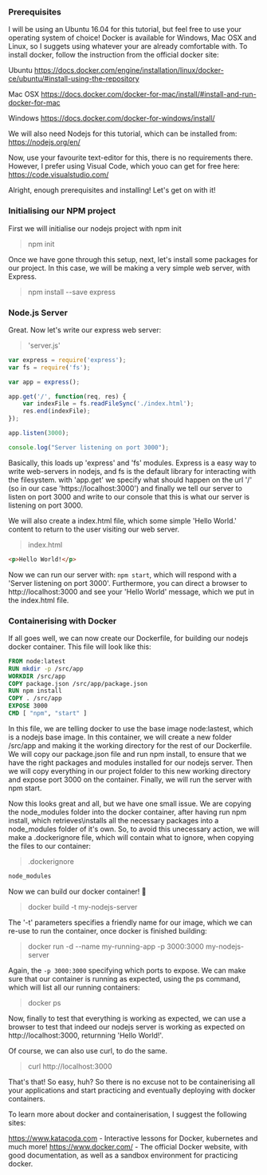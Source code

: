 
### Prerequisites

I will be using an Ubuntu 16.04 for this tutorial, but feel free to use your operating system of choice! Docker is available for Windows, Mac OSX and Linux, so I suggets using whatever your are already comfortable with. To install docker, follow the instruction from the official docker site: 

Ubuntu
https://docs.docker.com/engine/installation/linux/docker-ce/ubuntu/#install-using-the-repository

Mac OSX
https://docs.docker.com/docker-for-mac/install/#install-and-run-docker-for-mac

Windows
https://docs.docker.com/docker-for-windows/install/

We will also need Nodejs for this tutorial, which can be installed from: https://nodejs.org/en/

Now, use your favourite text-editor for this, there is no requirements there. However, I prefer using Visual Code, which youo can get for free here: https://code.visualstudio.com/

Alright, enough prerequisites and installing! Let's get on with it!

### Initialising our NPM project

First we will initialise our nodejs project with npm init

> npm init

Once we have gone through this setup, next, let's install some packages for our project. In this case, we will be making a very simple web server, with Express.

> npm install --save express

### Node.js Server

Great. Now let's write our express web server:

> 'server.js'
```javascript
var express = require('express');
var fs = require('fs');

var app = express();

app.get('/', function(req, res) {
    var indexFile = fs.readFileSync('./index.html');
    res.end(indexFile);
});

app.listen(3000);

console.log("Server listening on port 3000");
```
Basically, this loads up 'express' and 'fs' modules. Express is a easy way to write web-servers in nodejs, and fs is the default library for interacting with the filesystem. with 'app.get' we specify what should happen on the url '/' (so in our case 'https://localhost:3000') and finally we tell our server to listen on port 3000 and write to our console that this is what our server is listening on port 3000.

We will also create a index.html file, which some simple 'Hello World.' content to return to the user visiting our web server.

> index.html
```html
<p>Hello World!</p>
```

Now we can run our server with: `npm start`, which will respond with a 'Server listening on port 3000'. Furthermore, you can direct a browser to http://localhost:3000 and see your 'Hello World' message, which we put in the index.html file. 

### Containerising with Docker

If all goes well, we can now create our Dockerfile, for building our nodejs docker container. This file will look like this: 

``` dockerfile
FROM node:latest
RUN mkdir -p /src/app
WORKDIR /src/app
COPY package.json /src/app/package.json
RUN npm install
COPY . /src/app
EXPOSE 3000
CMD [ "npm", "start" ]
```

In this file, we are telling docker to use the base image node:lastest, which is a nodejs base image. In this container, we will create a new folder /src/app and making it the working directory for the rest of our Dockerfile. We will copy our package.json file and run npm install, to ensure that we have the right packages and modules installed for our nodejs server. Then we will copy everything in our project folder to this new working directory and expose port 3000 on the container. Finally, we will run the server with npm start.

Now this looks great and all, but we have one small issue. We are copying the node_modules folder into the docker container, after having run npm install, which retrieves\installs all the necessary packages into a node_modules folder of it's own. So, to avoid this unecessary action, we will make a .dockerignore file, which will contain what to ignore, when copying the files to our container:

> .dockerignore
``` html
node_modules
```

Now we can build our docker container! :clap:

> docker build -t my-nodejs-server

The '-t' parameters specifies a friendly name for our image, which we can re-use to run the container, once docker is finished building:

> docker run -d --name my-running-app -p 3000:3000 my-nodejs-server

Again, the `-p 3000:3000` specifying which ports to expose. We can make sure that our container is running as expected, using the ps command, which will list all our running containers: 

> docker ps

Now, finally to test that everything is working as expected, we can use a browser to test that indeed our nodejs server is working as expected on http://localhost:3000, returnning 'Hello World!'.

Of course, we can also use curl, to do the same.

> curl http://localhost:3000

That's that! So easy, huh? So there is no excuse not to be containerising all your applications and start practicing and eventually deploying with docker containers. 

To learn more about docker and containerisation, I suggest the following sites: 

https://www.katacoda.com - Interactive lessons for Docker, kubernetes and much more!
https://www.docker.com/ - The official Docker website, with good documentation, as well as a sandbox environment for practicing docker.